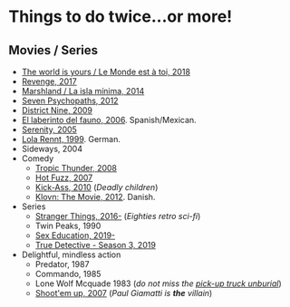 # Things to do twice...or more!

## Movies / Series

- [The world is yours / Le Monde est à toi, 2018](https://www.themoviedb.org/movie/504603-le-monde-ou-rien)
- [Revenge, 2017](https://www.rottentomatoes.com/m/revenge_2018)
- [Marshland / La isla mínima, 2014](https://en.wikipedia.org/wiki/Marshland_(film))
- [Seven Psychopaths, 2012](https://www.themoviedb.org/movie/86838-seven-psychopaths)
- [District Nine, 2009](https://en.wikipedia.org/wiki/District_9)
- [El laberinto del fauno, 2006](https://en.wikipedia.org/wiki/Pan%27s_Labyrinth). Spanish/Mexican.
- [Serenity, 2005](https://en.wikipedia.org/wiki/Serenity_(2005_film))
- [Lola Rennt, 1999](https://www.rottentomatoes.com/m/run_lola_run). German.
- Sideways, 2004
- Comedy
   - [Tropic Thunder, 2008](https://www.rottentomatoes.com/m/tropic_thunder)
   - [Hot Fuzz, 2007](https://en.wikipedia.org/wiki/Hot_Fuzz)
   - [Kick-Ass, 2010](https://www.themoviedb.org/movie/23483-kick-ass) (_Deadly children_)
   - [Klovn: The Movie, 2012](https://www.rottentomatoes.com/m/klovn_the_movie). Danish.
- Series
   - [Stranger Things, 2016-](https://www.themoviedb.org/tv/66732-stranger-things) (_Eighties retro sci-fi_)
   - Twin Peaks, 1990
   - [Sex Education, 2019-](https://www.rottentomatoes.com/tv/sex_education)
   - [True Detective - Season 3, 2019](https://www.rottentomatoes.com/tv/true_detective/s03)
- Delightful, mindless action
  - Predator, 1987
  - Commando, 1985
  - Lone Wolf Mcquade 1983 (_do not miss the [pick-up truck unburial](https://www.youtube.com/watch?v=pfLTbzU0FXo)_)
  - [Shoot'em up, 2007](https://www.themoviedb.org/movie/4141-shoot-em-up) (_Paul Giamatti is **the** villain_)

